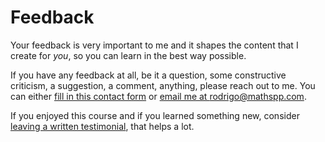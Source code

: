 # Feedback

Your feedback is very important to me and it shapes the content that I create for _you_, so you can learn in the best way possible.

If you have any feedback at all, be it a question, some constructive criticism, a suggestion, a comment, anything, please reach out to me.
You can either [fill in this contact form](https://mathspp.com/contact-me?subject=Descriptors%20masterclass%20feedback) or [email me at rodrigo@mathspp.com](mailto:rodrigo@mathspp.com).

If you enjoyed this course and if you learned something new, consider [leaving a written testimonial](https://mathspp.com/testimonials/write?object=course), that helps a lot.
